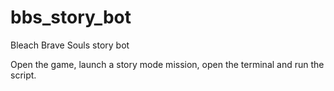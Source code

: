 # bbs_story_bot
Bleach Brave Souls story bot

Open the game, launch a story mode mission, open the terminal and run the script.
